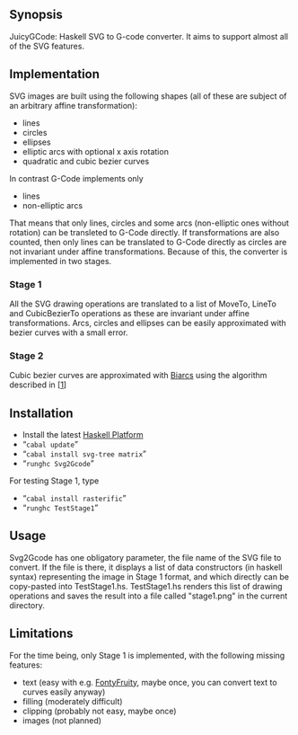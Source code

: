 ﻿## Synopsis

JuicyGCode: Haskell SVG to G-code converter. It aims to support almost all of the SVG features.

## Implementation

SVG images are built using the following shapes (all of these are subject of an arbitrary affine transformation):
* lines
* circles
* ellipses
* elliptic arcs with optional x axis rotation
* quadratic and cubic bezier curves

In contrast G-Code implements only
* lines
* non-elliptic arcs

That means that only lines, circles and some arcs (non-elliptic ones without rotation) can be transleted to G-Code directly. If transformations are also counted, then
only lines can be translated to G-Code directly as circles are not invariant under affine transformations. Because of this, the converter is implemented in two stages.

### Stage 1

All the SVG drawing operations are translated to a list of MoveTo, LineTo and CubicBezierTo operations as these are invariant under affine transformations.
Arcs, circles and ellipses can be easily approximated with bezier curves with a small error.

### Stage 2

Cubic bezier curves are approximated with [Biarcs](https://en.wikipedia.org/wiki/Biarc) using the algorithm described in [[1](http://www.itc.ktu.lt/index.php/ITC/article/view/11812)]

## Installation

* Install the latest [Haskell Platform](https://www.haskell.org/platform/)
* “`cabal update`”
* “`cabal install svg-tree matrix`”
* “`runghc Svg2Gcode`”

For testing Stage 1, type 
* “`cabal install rasterific`”
* “`runghc TestStage1`”

## Usage

Svg2Gcode has one obligatory parameter, the file name of the SVG file to convert.
If the file is there, it displays a list of data constructors (in haskell syntax) representing the image in Stage 1 format, and which directly can be copy-pasted into TestStage1.hs.
TestStage1.hs renders this list of drawing operations and saves the result into a file called "stage1.png" in the current directory.

## Limitations

For the time being, only Stage 1 is implemented, with the following missing features:
* text (easy with e.g. [FontyFruity](https://hackage.haskell.org/package/FontyFruity), maybe once, you can convert text to curves easily anyway)
* filling (moderately difficult)
* clipping (probably not easy, maybe once)
* images (not planned)

